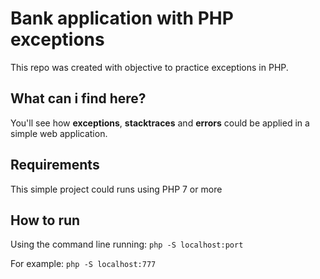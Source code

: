 # Bank application with PHP exceptions
This repo was created with objective to practice exceptions in PHP.

## What can i find here?
You'll see how **exceptions**, **stacktraces** and **errors** could be applied in a simple web application. 

## Requirements
This simple project could runs using PHP 7 or more

## How to run
Using the command line running:
````php -S localhost:port````

For example:
````php -S localhost:777````

